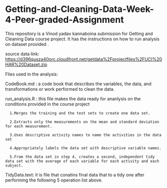 # Getting-and-Cleaning-Data-Week-4-Peer-graded-Assignment

This repository is a Vinod yadav kannaboina submission for Getting and Cleaning Data course project.
It has the instructions on how to run analysis on dataset provided .

source data link: https://d396qusza40orc.cloudfront.net/getdata%2Fprojectfiles%2FUCI%20HAR%20Dataset.zip

Flies used in the analysis:

 CodeBook.md :  a code book that describes the variables, the data, and transformations or work performed to clean the data.
 
 run_analysis.R : this file makes the data ready for ananlysis on the conditions provided in the course project
 
      1.Merges the training and the test sets to create one data set.
      
      2.Extracts only the measurements on the mean and standard deviation for each measurement.
      
      3.Uses descriptive activity names to name the activities in the data set
      
      4.Appropriately labels the data set with descriptive variable names.
      
      5.From the data set in step 4, creates a second, independent tidy data set with the average of each variable for each activity and each subject.
      
      
 TidyData.text: 
        it is file that conatins final data that to a tidy one after performing the  following 5 operation list above.

